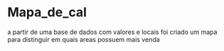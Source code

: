# Mapa_de_cal

a partir de uma base de dados com valores e locais foi criado um mapa para distinguir em quais areas possuem mais venda

